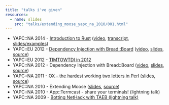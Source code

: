 ```yaml
---
title: "talks i've given"
resources:
  - name: slides
    src: "talks/extending_moose_yapc_na_2010/001.html"
---
```


* YAPC::NA 2014 - [Introduction to Rust](http://www.yapcna.org/yn2014/talk/5360) ([video](http://youtu.be/5EFCMaEbgX4), [transcript](https://git.tozt.net/intro-to-rust-yapc-na-2014/tree/talk.md), [slides/examples](https://git.tozt.net/intro-to-rust-yapc-na-2014/tree/examples))
* YAPC::EU 2012 - [Dependency Injection with Bread::Board](http://act.yapc.eu/ye2012/talk/4181) ([video](http://youtu.be/Xpk7AV90gd8), [slides](/talks/bread_board_yapc_eu_2012.pdf), [source](/talks/bread_board_yapc_eu_2012.key))
* YAPC::EU 2012 - [TIMTOWTDI in 2012](http://act.yapc.eu/ye2012/talk/4182)
* YAPC::NA 2012 - Dependency Injection with Bread::Board ([video](http://youtu.be/DhhaOQWoOpw), [slides](/talks/bread_board_yapc_na_2012/), [source](/talks/bread_board_yapc_na_2012/slides.vroom))
* YAPC::NA 2011 - [OX - the hardest working two letters in Perl](https://web.archive.org/web/20110709062708/http://yapc2011.us/yn2011/talk/3251) ([slides](/talks/ox_yapc_na_2011/), [source](/talks/ox_yapc_na_2011/slides.vroom))
* YAPC::NA 2010 - Extending Moose ([slides](/talks/extending_moose_yapc_na_2010/), [source](/talks/extending_moose_yapc_na_2010/slides.vroom)) <!-- was http://yapc2010.com/yn2010/talk/2646 -->
* YAPC::NA 2010 - App::Termcast - share your terminals! (lightning talk) <!-- was http://yapc2010.com/yn2010/talk/2647 -->
* YAPC::NA 2009 - [Botting NetHack with TAEB (lightning talk)](https://web.archive.org/web/20120323005415/http://yapc10.org/yn2009/talk/2148)
